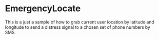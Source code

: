 # EmergencyLocate

This is a just a sample of how to grab current user location by latitude and longitude 
to send a distress signal to a chosen set of phone numbers by SMS.
	
